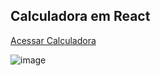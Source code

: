 ## Calculadora em React

[Acessar Calculadora](https://projetos-em-react-js.vercel.app/)

![image](https://user-images.githubusercontent.com/96010876/177065401-2dc98275-f9fc-473c-b72e-ef204db583a4.png)
